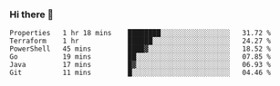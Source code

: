### Hi there 👋


<!--START_SECTION:waka-->

```text
Properties   1 hr 18 mins    ████████░░░░░░░░░░░░░░░░░   31.72 %
Terraform    1 hr            ██████░░░░░░░░░░░░░░░░░░░   24.27 %
PowerShell   45 mins         ████▓░░░░░░░░░░░░░░░░░░░░   18.52 %
Go           19 mins         ██░░░░░░░░░░░░░░░░░░░░░░░   07.85 %
Java         17 mins         █▓░░░░░░░░░░░░░░░░░░░░░░░   06.93 %
Git          11 mins         █░░░░░░░░░░░░░░░░░░░░░░░░   04.46 %
```

<!--END_SECTION:waka-->

<!--
**ssrahul96/ssrahul96** is a ✨ _special_ ✨ repository because its `README.md` (this file) appears on your GitHub profile.

Here are some ideas to get you started:

- 🔭 I’m currently working on ...
- 🌱 I’m currently learning ...
- 👯 I’m looking to collaborate on ...
- 🤔 I’m looking for help with ...
- 💬 Ask me about ...
- 📫 How to reach me: ...
- 😄 Pronouns: ...
- ⚡ Fun fact: ...
-->
